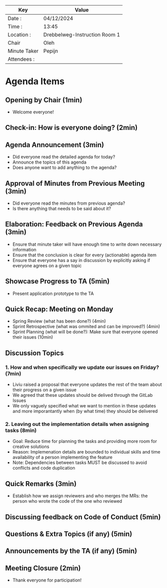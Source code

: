| Key          | Value                         |
| ------------ | ----------------------------- |
| Date :       | 04/12/2024                    |
| Time :       | 13:45                         |
| Location :   | Drebbelweg-Instruction Room 1 |
| Chair        | Oleh                          |
| Minute Taker | Pepijn                        |
| Attendees :  | <TO BE UPDATED>               |

# Agenda Items

## Opening by Chair (1min)

- Welcome everyone!

## Check-in: How is everyone doing? (2min)

## Agenda Announcement (3min)

- Did everyone read the detailed agenda for today?
- Announce the topics of this agenda
- Does anyone want to add anything to the agenda?

## Approval of Minutes from Previous Meeting (3min)

- Did everyone read the minutes from previous agenda?
- Is there anything that needs to be said about it?

## Elaboration: Feedback on Previous Agenda (3min)

- Ensure that minute taker will have enough time to write down necessary information
- Ensure that the conclusion is clear for every (actionable) agenda item
- Ensure that everyone has a say in discussion by explicitly asking if everyone agrees on a given topic

## Showcase Progress to TA (5min)

- Present application prototype to the TA

## Quick Recap: Meeting on Monday

- Spring Review (what has been done?) (4min)
- Sprint Retrospective (what was ommited and can be improved?) (4min)
- Sprint Planning (what will be done?): Make sure that everyone opened their issues (10min)

## Discussion Topics

### 1. How and when specifically we update our issues on Friday? (7min)

- Liviu raised a proposal that everyone updates the rest of the team about their progress on a given issue
- We agreed that these updates should be delived through the GitLab Issues
- We only vaguely specified what we want to mention in these updates and more imporantantly when (by what time) they should be delivered

### 2. Leaving out the implementation details when assigning tasks (8min)

- Goal: Reduce time for planning the tasks and providing more room for creative solutions
- Reason: Implemenation details are bounded to individual skills and time availability of a person implementing the feature
- Note: Dependencies between tasks MUST be discussed to avoid conflicts and code duplication

## Quick Remarks (3min)

- Establish how we assign reviewers and who merges the MRs: the person who wrote the code of the one who reviewed

## Discussing feedback on Code of Conduct (5min)

## Questions & Extra Topics (if any) (5min)

## Announcements by the TA (if any) (5min)

## Meeting Closure (2min)

- Thank everyone for participation!
